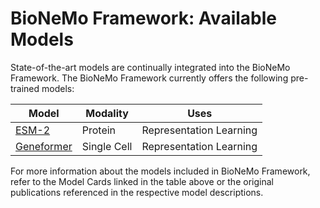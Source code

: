 # BioNeMo Framework: Available Models

State-of-the-art models are continually integrated into the BioNeMo Framework. The BioNeMo Framework currently offers the following pre-trained models:

| **Model**                                  | **Modality**       | **Uses**                                      |
| ------------------------------------------ | ------------------ | --------------------------------------------- |
| [ESM-2](./ESM-2/index.md)                  | Protein            | Representation Learning                       |
| [Geneformer](./geneformer.md)              | Single Cell        | Representation Learning                       |

For more information about the models included in BioNeMo Framework, refer to the Model Cards linked in the table above or the original publications referenced in the respective model descriptions.
